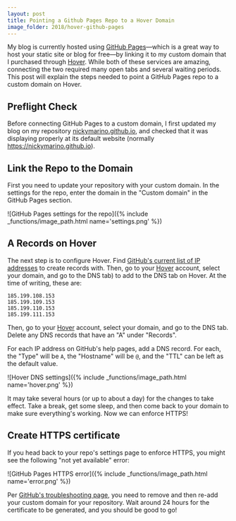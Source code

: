 ```yaml
---
layout: post
title: Pointing a Github Pages Repo to a Hover Domain
image_folder: 2018/hover-github-pages
---
```


My blog is currently hosted using [GitHub Pages](https://pages.github.com/)&mdash;which is a great way to host your static site or blog for free&mdash;by linking it to my custom domain that I purchased through [Hover](https://www.hover.com/). While both of these services are amazing, connecting the two required many open tabs and several waiting periods. This post will explain the steps needed to point a GitHub Pages repo to a custom domain on Hover.

## Preflight Check

Before connecting GitHub Pages to a custom domain, I first updated my blog on my repository [nickymarino.github.io](https://github.com/nickymarino/nickymarino.github.io), and checked that it was displaying properly at its default website (normally https://nickymarino.github.io).

## Link the Repo to the Domain

First you need to update your repository with your custom domain. In the settings for the repo, enter the domain in the "Custom domain" in the GitHub Pages section.

![GitHub Pages settings for the repo]({% include _functions/image_path.html name='settings.png' %})

## A Records on Hover

The next step is to configure Hover. Find [GitHub's current list of IP addresses](https://help.github.com/articles/setting-up-an-apex-domain/#configuring-a-records-with-your-dns-provider) to create records with. Then, go to your [Hover](https://www.hover.com/) account, select your domain, and go to the DNS tab) to add to the DNS tab on Hover. At the time of writing, these are:

```
185.199.108.153
185.199.109.153
185.199.110.153
185.199.111.153
```

Then, go to your [Hover](https://www.hover.com/) account, select your domain, and go to the DNS tab. Delete any DNS records that have an "A" under "Records".

For each IP address on GitHub's help pages, add a DNS record. For each, the "Type" will be `A`, the "Hostname" will be `@`, and the "TTL" can be left as the default value.

![Hover DNS settings]({% include _functions/image_path.html name='hover.png' %})

It may take several hours (or up to about a day) for the changes to take effect. Take a break, get some sleep, and then come back to your domain to make sure everything's working. Now we can enforce HTTPS!

## Create HTTPS certificate

If you head back to your repo's settings page to enforce HTTPS, you might see the following "not yet available" error:

![GitHub Pages HTTPS error]({% include _functions/image_path.html name='error.png' %})

Per [GitHub's troubleshooting page](https://help.github.com/articles/troubleshooting-custom-domains/#https-errors), you need to remove and then re-add your custom domain for your repository. Wait around 24 hours for the certificate to be generated, and you should be good to go!
